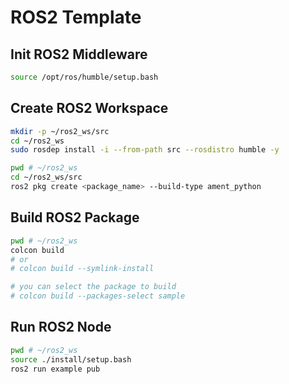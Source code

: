 # ROS2 Template

## Init ROS2 Middleware

```bash
source /opt/ros/humble/setup.bash
```

## Create ROS2 Workspace

```bash
mkdir -p ~/ros2_ws/src
cd ~/ros2_ws
sudo rosdep install -i --from-path src --rosdistro humble -y
```

```bash
pwd # ~/ros2_ws
cd ~/ros2_ws/src
ros2 pkg create <package_name> --build-type ament_python
```

## Build ROS2 Package

```bash
pwd # ~/ros2_ws
colcon build
# or 
# colcon build --symlink-install

# you can select the package to build
# colcon build --packages-select sample
```

## Run ROS2 Node

```bash
pwd # ~/ros2_ws
source ./install/setup.bash
ros2 run example pub
```
